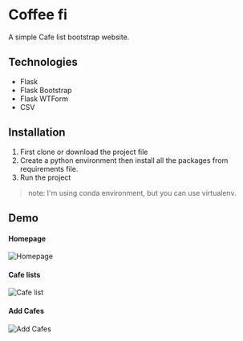 # Coffee fi

A simple Cafe list bootstrap website.

## Technologies

* Flask
* Flask Bootstrap
* Flask WTForm
* CSV

## Installation

1. First clone or download the project file
2. Create a python environment then install all the packages from requirements file.
3. Run the project

> note: I'm using conda environment, but you can use virtualenv. 

## Demo

#### Homepage

![Homepage](https://github.com/kmhmubin/Python-Projects/blob/master/Coffeefi/Demos/Screenshot_2021-01-05%20Coffee%20Wi-fi.png)

#### Cafe lists

![Cafe list](https://github.com/kmhmubin/Python-Projects/blob/master/Coffeefi/Demos/Screenshot_2021-01-05%20All%20Cafes.png)

#### Add Cafes

![Add Cafes](https://github.com/kmhmubin/Python-Projects/blob/master/Coffeefi/Demos/Screenshot_2021-01-05%20Add%20Cafes.png)